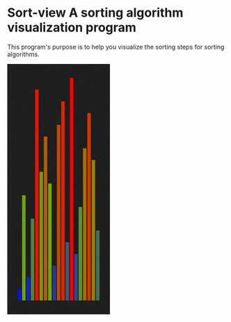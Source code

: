# Sort-view A sorting algorithm visualization program

This program's purpose is to help you visualize the sorting steps for sorting algorithms.

![demo](./demo.gif)
